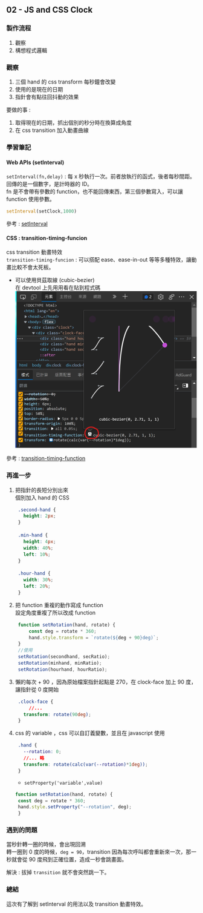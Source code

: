 ## 02 - JS and CSS Clock
### 製作流程
1. 觀察
2. 構想程式邏輯

### 觀察
1. 三個 hand 的 css transform 每秒鐘會改變
2. 使用的是現在的日期
3. 指針會有點往回抖動的效果


要做的事 :  
1. 取得現在的日期，抓出個別的秒分時在換算成角度
2. 在 css transition 加入動畫曲線


### 學習筆記  
#### Web APIs (setInterval)   
`setInterval(fn,delay)` : 每 x 秒執行一次。前者放執行的函式，後者每秒間距。  
回傳的是一個數字，是計時器的 ID。  
fn 是不會帶有參數的 function，也不能回傳東西，第三個參數寫入，可以讓 function 使用參數。  

```javascript
setInterval(setClock,1000)
```  

參考 : [setInterval](https://developer.mozilla.org/zh-TW/docs/Web/API/setInterval)  
#### CSS : transition-timing-funcion  
css transition 動畫特效  
`transition-timing-funcion` : 可以搭配 ease、ease-in-out 等等多種特效，讓動畫比較不會太死板。  

- 可以使用貝茲取線 (cubic-bezier)  
  在 devtool 上先用用看在貼到程式碼   
    ![](./img/transitiontimingfunction.png)  

參考 : [transition-timing-function](https://developer.mozilla.org/zh-TW/docs/Web/CSS/transition-timing-function)

### 再進一步  
1. 把指針的長短分別出來    
   個別加入 hand 的 CSS  
   ```css
    .second-hand {
      height: 2px;
    }

    .min-hand {
      height: 4px;
      width: 40%;
      left: 10%;
    }

    .hour-hand {
      width: 30%;
      left: 20%;
    }
   ```
2. 把 function 重複的動作寫成 function    
   設定角度重複了所以改成 function 
   ```javascript
    function setRotation(hand, rotate) {
        const deg = rotate * 360;
        hand.style.transform = `rotate(${deg + 90}deg)`;
    }
    //使用 
    setRotation(secondhand, secRatio);
    setRotation(minhand, minRatio);
    setRotation(hourhand, hourRatio);
   ```
3. 懶的每次 + 90 ，因為原始檔案指針起點是 270，在 clock-face 加上 90 度，讓指針從 0 度開始 
   ```css
    .clock-face {
        //...
      transform: rotate(90deg);
    }
   ```
4. css 的 variable ，css 可以自訂義變數，並且在 javascript 使用
   ```css
    .hand {
      --rotation: 0;
      //... 略
      transform: rotate(calc(var(--rotation)*1deg));
    }
   ```
   - `setProperty('variable',value)`
   ```javascript
   function setRotation(hand, rotate) {
    const deg = rotate * 360;
    hand.style.setProperty("--rotation", deg);
    }
   ```
   


### 遇到的問題
當秒針轉一圈的時候，會出現回溯  
轉一圈到 0 度的時候，`deg = 90`，transition 因為每次呼叫都會重新來一次，那一秒就會從 90 度飛到正確位置，造成一秒會跳畫面。    

解決 : 拔掉 `transition` 就不會突然跳一下。

### 總結 
這次有了解到 setInterval 的用法以及 transition 動畫特效。    

